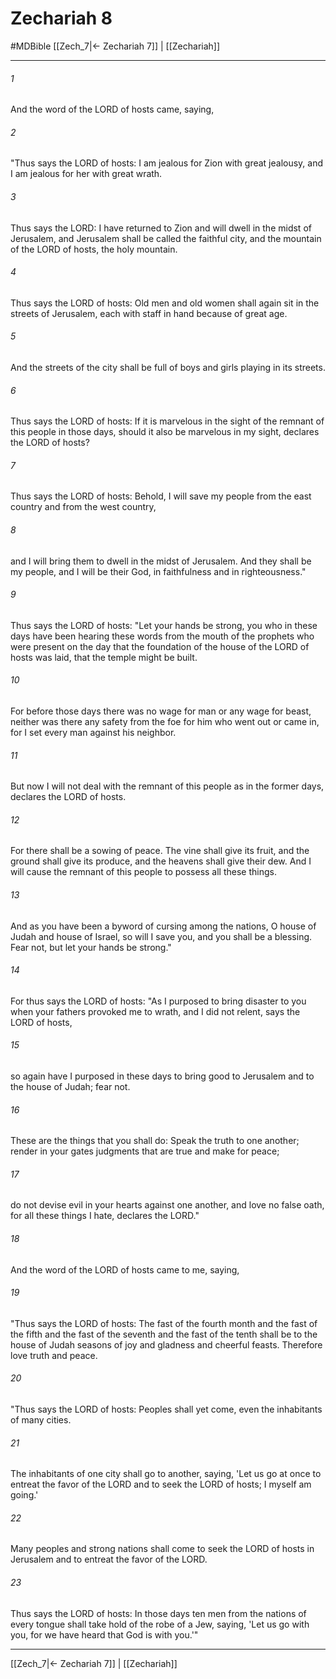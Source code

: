# Zechariah 8
#MDBible
[[Zech_7|← Zechariah 7]] | [[Zechariah]]

***

###### 1 
And the word of the LORD of hosts came, saying, 

###### 2 
"Thus says the LORD of hosts: I am jealous for Zion with great jealousy, and I am jealous for her with great wrath. 

###### 3 
Thus says the LORD: I have returned to Zion and will dwell in the midst of Jerusalem, and Jerusalem shall be called the faithful city, and the mountain of the LORD of hosts, the holy mountain. 

###### 4 
Thus says the LORD of hosts: Old men and old women shall again sit in the streets of Jerusalem, each with staff in hand because of great age. 

###### 5 
And the streets of the city shall be full of boys and girls playing in its streets. 

###### 6 
Thus says the LORD of hosts: If it is marvelous in the sight of the remnant of this people in those days, should it also be marvelous in my sight, declares the LORD of hosts? 

###### 7 
Thus says the LORD of hosts: Behold, I will save my people from the east country and from the west country, 

###### 8 
and I will bring them to dwell in the midst of Jerusalem. And they shall be my people, and I will be their God, in faithfulness and in righteousness." 

###### 9 
Thus says the LORD of hosts: "Let your hands be strong, you who in these days have been hearing these words from the mouth of the prophets who were present on the day that the foundation of the house of the LORD of hosts was laid, that the temple might be built. 

###### 10 
For before those days there was no wage for man or any wage for beast, neither was there any safety from the foe for him who went out or came in, for I set every man against his neighbor. 

###### 11 
But now I will not deal with the remnant of this people as in the former days, declares the LORD of hosts. 

###### 12 
For there shall be a sowing of peace. The vine shall give its fruit, and the ground shall give its produce, and the heavens shall give their dew. And I will cause the remnant of this people to possess all these things. 

###### 13 
And as you have been a byword of cursing among the nations, O house of Judah and house of Israel, so will I save you, and you shall be a blessing. Fear not, but let your hands be strong." 

###### 14 
For thus says the LORD of hosts: "As I purposed to bring disaster to you when your fathers provoked me to wrath, and I did not relent, says the LORD of hosts, 

###### 15 
so again have I purposed in these days to bring good to Jerusalem and to the house of Judah; fear not. 

###### 16 
These are the things that you shall do: Speak the truth to one another; render in your gates judgments that are true and make for peace; 

###### 17 
do not devise evil in your hearts against one another, and love no false oath, for all these things I hate, declares the LORD." 

###### 18 
And the word of the LORD of hosts came to me, saying, 

###### 19 
"Thus says the LORD of hosts: The fast of the fourth month and the fast of the fifth and the fast of the seventh and the fast of the tenth shall be to the house of Judah seasons of joy and gladness and cheerful feasts. Therefore love truth and peace. 

###### 20 
"Thus says the LORD of hosts: Peoples shall yet come, even the inhabitants of many cities. 

###### 21 
The inhabitants of one city shall go to another, saying, 'Let us go at once to entreat the favor of the LORD and to seek the LORD of hosts; I myself am going.' 

###### 22 
Many peoples and strong nations shall come to seek the LORD of hosts in Jerusalem and to entreat the favor of the LORD. 

###### 23 
Thus says the LORD of hosts: In those days ten men from the nations of every tongue shall take hold of the robe of a Jew, saying, 'Let us go with you, for we have heard that God is with you.'" 

***

[[Zech_7|← Zechariah 7]] | [[Zechariah]]
